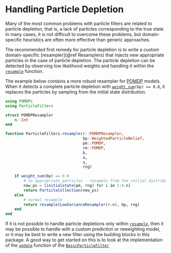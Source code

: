 # Handling Particle Depletion

Many of the most common problems with particle filters are related to particle depletion, that is, a lack of particles corresponding to the true state. In many cases, it is not difficult to overcome these problems, but domain-specific heuristics are often more effective than generic approaches.

The recommended first remedy for particle depletion is to write a custom domain-specific [resampler](@ref Resamplers) that injects new appropriate particles in the case of particle depletion. The particle depletion can be detected by observing low likelihood weights and handling it within the [`resample`](@ref) function.

The example below contains a more robust resampler for [POMDP](https://github.com/JuliaPOMDP/POMDPs.jl) models. When it detects a complete particle depletion with [`weight_sum`](@ref)`(bp) == 0.0`, it replaces the particles by sampling from the initial state distribution.

```julia
using POMDPs
using ParticleFilters

struct POMDPResampler
    n::Int
end

function ParticleFilters.resample(r::POMDPResampler,
                                  bp::WeightedParticleBelief,
                                  pm::POMDP,
                                  rm::POMDP,
                                  b,
                                  a,
                                  o,
                                  rng)

    if weight_sum(bp) == 0.0
        # no appropriate particles - resample from the initial distribution
        new_ps = [initialstate(pm, rng) for i in 1:r.n]
        return ParticleCollection(new_ps)
    else
        # normal resample
        return resample(LowVarianceResampler(r.n), bp, rng)
    end
end
```

If it is not possible to handle particle depletions only within [`resample`](@ref), then it may be possible to handle with a custom prediction or reweighting model, or it may be best to write a new filter using the building blocks in this package. A good way to get started on this is to look at the implementation of the [`update`](@ref) function of the [`BasicParticleFilter`](@ref)
